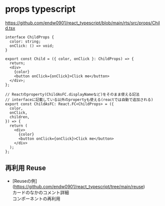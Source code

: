 # props typescript

https://github.com/endw0901/react_typescript/blob/main/rts/src/props/Child.tsx

```
interface ChildProps {
  color: string;
  onClick: () => void;
}

export const Child = ({ color, onClick }: ChildProps) => {
  return;
  <div>
    {color}
    <button onClick={onClick}>Click me</button>
  </div>;
};

// Reactのproperty(ChildAsFC.displayNameなど)をそのまま使える記法
// interfaceに記載している以外のpropertyも使える(reactでは自動で追加される)
export const ChildAsFC: React.FC<ChildProps> = ({
  color,
  onClick,
  children,
}) => {
  return (
    <div>
      {color}
      <button onClick={onClick}>Click me</button>
    </div>
  );
};
```

## 再利用 Reuse
- [Reuseの例] (https://github.com/endw0901/react_typescript/tree/main/reuse) <br>
カードのなかのコメント詳細 <br>
コンポーネントの再利用 <br>
